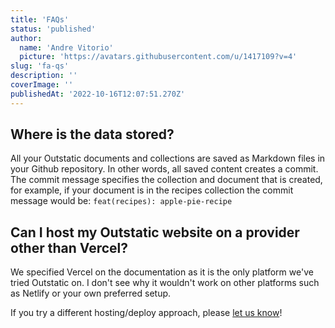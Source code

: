 ```yaml
---
title: 'FAQs'
status: 'published'
author:
  name: 'Andre Vitorio'
  picture: 'https://avatars.githubusercontent.com/u/1417109?v=4'
slug: 'fa-qs'
description: ''
coverImage: ''
publishedAt: '2022-10-16T12:07:51.270Z'
---
```


## Where is the data stored?

All your Outstatic documents and collections are saved as Markdown files in your Github repository. In other words, all saved content creates a commit. The commit message specifies the collection and document that is created, for example, if your document is in the recipes collection the commit message would be: `feat(recipes): apple-pie-recipe`

## Can I host my Outstatic website on a provider other than Vercel?

We specified Vercel on the documentation as it is the only platform we've tried Outstatic on. I don't see why it wouldn't work on other platforms such as Netlify or your own preferred setup.

If you try a different hosting/deploy approach, please [let us know](https://twitter.com/outstatic)!

